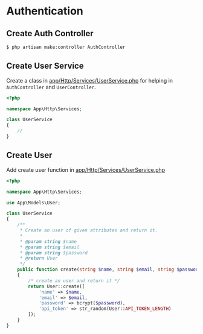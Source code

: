 # Authentication

## Create Auth Controller

```bash
$ php artisan make:controller AuthController
```

## Create User Service

Create a class in [app/Http/Services/UserService.php](../app/Http/Services/UserService.php) for helping in
`AuthController` and `UserController`.

```php
<?php

namespace App\Http\Services;

class UserService
{
    //
}

```

## Create User

Add create user function in [app/Http/Services/UserService.php](../app/Http/Services/UserService.php)

```php
<?php

namespace App\Http\Services;

use App\Models\User;

class UserService
{
    /**
     * Create an user of given attributes and return it.
     *
     * @param string $name
     * @param string $email
     * @param string $password
     * @return User
     */
    public function create(string $name, string $email, string $password): User
    {
        /* create an user and return it */
        return User::create([
            'name' => $name,
            'email' => $email,
            'password' => bcrypt($password),
            'api_token' => str_random(User::API_TOKEN_LENGTH)
        ]);
    }
}

```
